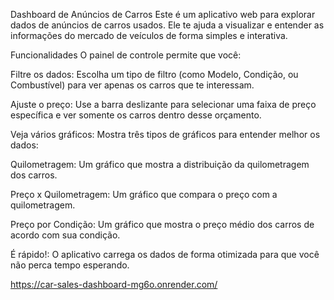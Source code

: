 Dashboard de Anúncios de Carros
Este é um aplicativo web para explorar dados de anúncios de carros usados. Ele te ajuda a visualizar e entender as informações do mercado de veículos de forma simples e interativa.

Funcionalidades
O painel de controle permite que você:

Filtre os dados: Escolha um tipo de filtro (como Modelo, Condição, ou Combustível) para ver apenas os carros que te interessam.

Ajuste o preço: Use a barra deslizante para selecionar uma faixa de preço específica e ver somente os carros dentro desse orçamento.

Veja vários gráficos: Mostra três tipos de gráficos para entender melhor os dados:

Quilometragem: Um gráfico que mostra a distribuição da quilometragem dos carros.

Preço x Quilometragem: Um gráfico que compara o preço com a quilometragem.

Preço por Condição: Um gráfico que mostra o preço médio dos carros de acordo com sua condição.

É rápido!: O aplicativo carrega os dados de forma otimizada para que você não perca tempo esperando.

https://car-sales-dashboard-mg6o.onrender.com/
